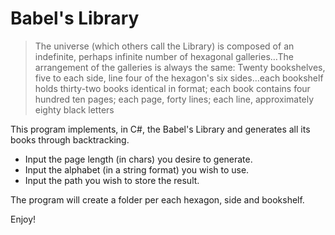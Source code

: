 # Babel's Library

>The universe (which others call the Library) is composed of an indefinite, perhaps infinite number of hexagonal galleries…The 
>arrangement of the galleries is always the same: Twenty bookshelves, five to each side, line four of the hexagon's six sides…each 
>bookshelf holds thirty-two books identical in format; each book contains four hundred ten pages; each page, forty lines; each line, 
>approximately eighty black letters

This program implements, in C#, the Babel's Library and generates all its books through backtracking.

- Input the page length (in chars) you desire to generate.
- Input the alphabet (in a string format) you wish to use.
- Input the path you wish to store the result.

The program will create a folder per each hexagon, side and bookshelf.

Enjoy!
